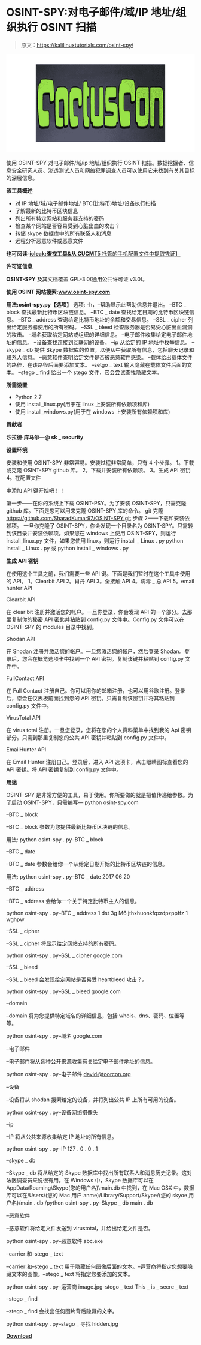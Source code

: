 # OSINT-SPY:对电子邮件/域/IP 地址/组织执行 OSINT 扫描

> 原文：<https://kalilinuxtutorials.com/osint-spy/>

[![OSINT-SPY : Performs OSINT Scan On Email/Domain/IP_Address/Organisation](img//cfbf4ab867227fba427f7713804bbf90.png "OSINT-SPY : Performs OSINT Scan On Email/Domain/IP_Address/Organisation")](https://4.bp.blogspot.com/-2MDdE6dkoiA/XNkCV_ZqU7I/AAAAAAAAAQE/pTCDEmxSGO89wow-OWnCuhoMKVRgd5leQCLcBGAs/s1600/New%2BProject.png)

使用 OSINT-SPY 对电子邮件/域/ip 地址/组织执行 OSINT 扫描。数据挖掘者、信息安全研究人员、渗透测试人员和网络犯罪调查人员可以使用它来找到有关其目标的深层信息。

**该工具概述**

*   对 IP 地址/域/电子邮件地址/ BTC(比特币)地址/设备执行扫描
*   了解最新的比特币区块信息
*   列出所有特定网站和服务器支持的密码
*   检查某个网站是否容易受到心脏出血的攻击？
*   转储 skype 数据库中的所有联系人和消息
*   远程分析恶意软件或恶意文件

**也可阅读-**[**icleak:查找工具&从 CUCM**T5 托管的手机配置文件中提取凭证】](https://kalilinuxtutorials.com/iculeak/)

**许可证信息**

**OSINT-SPY** 及其文档覆盖 GPL-3.0(通用公共许可证 v3.0)。

**使用 OSINT
网站搜索:www.osint-spy.com**

**用法:osint-spy.py【选项】**
选项:
-h，–帮助显示此帮助信息并退出。
–BTC _ block 查找最新比特币区块链信息。
–BTC _ date 查找给定日期的比特币区块链信息。
–BTC _ address 查询给定比特币地址的余额和交易信息。
–SSL _ cipher 列出给定服务器使用的所有密码。
–SSL _ bleed 检查服务器是否易受心脏出血漏洞的攻击。
–域名获取给定网站或组织的详细信息。
–电子邮件收集给定电子邮件地址的信息。
–设备查找连接到互联网的设备。
–ip 从给定的 IP 地址中枚举信息。
–skype _ db 提供 Skype 数据库的位置，以便从中获取所有信息，包括聊天记录和联系人信息。
–恶意软件查明给定文件是否被恶意软件感染。
–载体给出载体文件的路径，在该路径后面要添加文本。
–setgo _ text 输入隐藏在载体文件后面的文本。
–stego _ find 给出一个 stego 文件，它会尝试查找隐藏文本。

**所需设置**

*   Python 2.7
*   使用 install_linux.py(用于在 linux 上安装所有依赖项和库)
*   使用 install_windows.py(用于在 windows 上安装所有依赖项和库)

**贡献者**

**沙拉德·库马尔—@ sk _ security**

**设置环境**

安装和使用 OSINT-SPY 非常容易。安装过程非常简单，只有 4 个步骤。
1。下载或克隆 OSINT-SPY github 库。
2。下载并安装所有依赖项。
3。生成 API 密钥
4。在配置文件

中添加 API 键开始吧！！

第一步——在你的系统上下载 OSINT-PSY。为了安装 OSINT-SPY，只需克隆 github 库。下面是您可以用来克隆 OSINT-SPY 库的命令。
git 克隆 https://github.com/SharadKumar97/OSINT-SPY.git
步骤 2——下载和安装依赖项。
一旦你克隆了 OSINT-SPY，你会发现一个目录名为 OSINT-SPY。只需转到该目录并安装依赖项。如果您在 windows 上使用 OSINT-SPY，则运行 install_linux.py 文件，如果您使用 linux，则运行 install _ Linux . py
python install _ Linux . py
或
python install _ windows . py

**生成 API 密钥**

在使用这个工具之前，我们需要一些 API 键。下面是我们暂时在这个工具中使用的 API。
1。Clearbit API
2。肖丹 API
3。全接触 API
4。病毒 _ 总 API
5。email hunter API

Clearbit API

在 clear bit 注册并激活您的帐户。一旦你登录，你会发现 API 的一个部分。去那里复制你的秘密 API 密匙并粘贴到 config.py 文件中。Config.py 文件可以在 OSINT-SPY 的 modules 目录中找到。

Shodan API

在 Shodan 注册并激活您的帐户。一旦您激活您的帐户，然后登录 Shodan。登录后，您会在概览选项卡中找到一个 API 密钥。复制该键并粘贴到 config.py 文件中。

FullContact API

在 Full Contact 注册自己。你可以用你的邮箱注册，也可以用谷歌注册。登录后，您会在仪表板前面找到您的 API 密钥。只需复制该密钥并将其粘贴到 config.py 文件中。

VirusTotal API

在 virus total 注册。一旦您登录，您将在您的个人资料菜单中找到我的 Api 密钥部分。只需到那里复制您的公共 API 密钥并粘贴到 config.py 文件中。

EmailHunter API

在 Email Hunter 注册自己。登录后，进入 API 选项卡，点击眼睛图标查看您的 API 密钥。将 API 密钥复制到 config.py 文件中。

**用途**

OSINT-SPY 是非常方便的工具，易于使用。你所要做的就是把值传递给参数。为了启动 OSINT-SPY，只需编写—
python osint-spy.com

–BTC _ block

–BTC _ block 参数为您提供最新比特币区块链的信息。

用法:
python osint-spy . py–BTC _ block

–BTC _ date

–BTC _ date 参数会给你一个从给定日期开始的比特币区块链的信息。

用法:
python osint-spy . py–BTC _ date 2017 06 20

–BTC _ address

–BTC _ address 会给你一个关于特定比特币主人的信息。

python osint-spy . py–BTC _ address 1 dst 3g M6 jthxhuonkfqxrdpzppffz 1 wghpw

–SSL _ cipher

–SSL _ cipher 将显示给定网站支持的所有密码。

python osint-spy . py–SSL _ cipher google.com

–SSL _ bleed

–SSL _ bleed 会发现给定网站是否易受 heartbleed 攻击？。

python osint-spy . py–SSL _ bleed google.com

–domain

–domain 将为您提供特定域名的详细信息，包括 whois、dns、密码、位置等等。

python osint-spy . py–域名 google.com

–电子邮件

–电子邮件将从各种公开来源收集有关给定电子邮件地址的信息。

python osint-spy . py–电子邮件 david@toorcon.org

–设备

–设备将从 shodan 搜索给定的设备，并将列出公共 IP 上所有可用的设备。

python osint-spy . py–设备网络摄像头

–ip

–IP 将从公共来源收集给定 IP 地址的所有信息。

python osint-spy . py–IP 127 . 0 . 0 . 1

–skype _ db

–Skype _ db 将从给定的 Skype 数据库中找出所有联系人和消息历史记录。这对法医调查员来说很有用。在 Windows 中，Skype 数据库可以在 AppData\Roaming\Skype\(您的用户名)\main.db 中找到，在 Mac OSX 中，数据库可以在/Users/(您的 Mac 用户 anme)/Library/Support/Skype/(您的 skyoe 用户名)/main . db
/python osint-spy . py–Skype _ db main . db

–恶意软件

–恶意软件将给定文件发送到 virustotal，并给出给定文件是否。

python osint-spy . py–恶意软件 abc.exe

–carrier 和–stego _ text

–carrier 和–stego _ text 用于隐藏任何图像后面的文本。–运营商将指定您想要隐藏文本的图像。–stego _ text 将指定您要添加的文本。

python osint-spy . py–运营商 image.jpg–stego _ text This _ is _ secre _ text

–stego _ find

–stego _ find 会找出任何图片背后隐藏的文字。

python osint-spy . py–stego _ 寻找 hidden.jpg

[**Download**](https://github.com/SharadKumar97/OSINT-SPY)